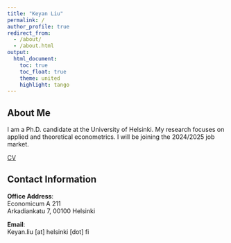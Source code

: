 ```yaml
---
title: "Keyan Liu"
permalink: /
author_profile: true
redirect_from: 
  - /about/
  - /about.html
output: 
  html_document:
    toc: true
    toc_float: true
    theme: united
    highlight: tango
---
```


## About Me

I am a Ph.D. candidate at the University of Helsinki. My research focuses on applied and theoretical econometrics. I will be joining the 2024/2025 job market.

[CV](http://keyanliu1.github.io/files/cv00.pdf)  <!-- This is the link to your CV -->

## Contact Information

**Office Address**:  
Economicum A 211  
Arkadiankatu 7, 00100 Helsinki  

**Email**:  
Keyan.liu [at] helsinki [dot] fi
